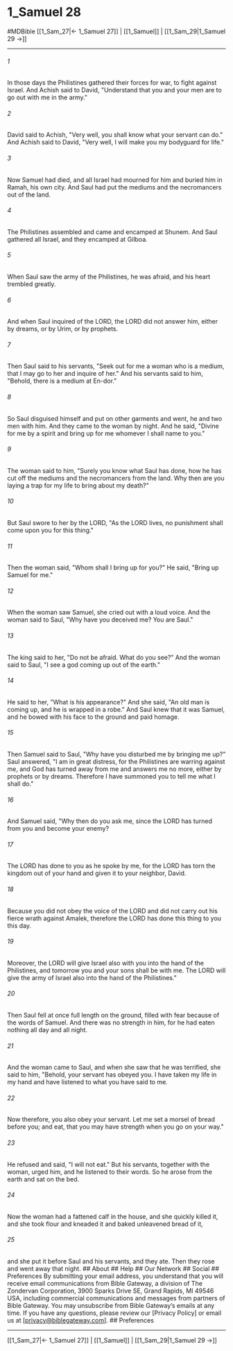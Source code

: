 # 1_Samuel 28
#MDBible
[[1_Sam_27|← 1_Samuel 27]] | [[1_Samuel]] | [[1_Sam_29|1_Samuel 29 →]]

***






###### 1 


In those days the Philistines gathered their forces for war, to fight against Israel. And Achish said to David, "Understand that you and your men are to go out with me in the army." 





###### 2 


David said to Achish, "Very well, you shall know what your servant can do." And Achish said to David, "Very well, I will make you my bodyguard for life." 





###### 3 


Now Samuel had died, and all Israel had mourned for him and buried him in Ramah, his own city. And Saul had put the mediums and the necromancers out of the land. 





###### 4 


The Philistines assembled and came and encamped at Shunem. And Saul gathered all Israel, and they encamped at Gilboa. 





###### 5 


When Saul saw the army of the Philistines, he was afraid, and his heart trembled greatly. 





###### 6 


And when Saul inquired of the LORD, the LORD did not answer him, either by dreams, or by Urim, or by prophets. 





###### 7 


Then Saul said to his servants, "Seek out for me a woman who is a medium, that I may go to her and inquire of her." And his servants said to him, "Behold, there is a medium at En-dor." 





###### 8 


So Saul disguised himself and put on other garments and went, he and two men with him. And they came to the woman by night. And he said, "Divine for me by a spirit and bring up for me whomever I shall name to you." 





###### 9 


The woman said to him, "Surely you know what Saul has done, how he has cut off the mediums and the necromancers from the land. Why then are you laying a trap for my life to bring about my death?" 





###### 10 


But Saul swore to her by the LORD, "As the LORD lives, no punishment shall come upon you for this thing." 





###### 11 


Then the woman said, "Whom shall I bring up for you?" He said, "Bring up Samuel for me." 





###### 12 


When the woman saw Samuel, she cried out with a loud voice. And the woman said to Saul, "Why have you deceived me? You are Saul." 





###### 13 


The king said to her, "Do not be afraid. What do you see?" And the woman said to Saul, "I see a god coming up out of the earth." 





###### 14 


He said to her, "What is his appearance?" And she said, "An old man is coming up, and he is wrapped in a robe." And Saul knew that it was Samuel, and he bowed with his face to the ground and paid homage. 





###### 15 


Then Samuel said to Saul, "Why have you disturbed me by bringing me up?" Saul answered, "I am in great distress, for the Philistines are warring against me, and God has turned away from me and answers me no more, either by prophets or by dreams. Therefore I have summoned you to tell me what I shall do." 





###### 16 


And Samuel said, "Why then do you ask me, since the LORD has turned from you and become your enemy? 





###### 17 


The LORD has done to you as he spoke by me, for the LORD has torn the kingdom out of your hand and given it to your neighbor, David. 





###### 18 


Because you did not obey the voice of the LORD and did not carry out his fierce wrath against Amalek, therefore the LORD has done this thing to you this day. 





###### 19 


Moreover, the LORD will give Israel also with you into the hand of the Philistines, and tomorrow you and your sons shall be with me. The LORD will give the army of Israel also into the hand of the Philistines." 





###### 20 


Then Saul fell at once full length on the ground, filled with fear because of the words of Samuel. And there was no strength in him, for he had eaten nothing all day and all night. 





###### 21 


And the woman came to Saul, and when she saw that he was terrified, she said to him, "Behold, your servant has obeyed you. I have taken my life in my hand and have listened to what you have said to me. 





###### 22 


Now therefore, you also obey your servant. Let me set a morsel of bread before you; and eat, that you may have strength when you go on your way." 





###### 23 


He refused and said, "I will not eat." But his servants, together with the woman, urged him, and he listened to their words. So he arose from the earth and sat on the bed. 





###### 24 


Now the woman had a fattened calf in the house, and she quickly killed it, and she took flour and kneaded it and baked unleavened bread of it, 





###### 25 


and she put it before Saul and his servants, and they ate. Then they rose and went away that night. ## About ## Help ## Our Network ## Social ## Preferences By submitting your email address, you understand that you will receive email communications from Bible Gateway, a division of The Zondervan Corporation, 3900 Sparks Drive SE, Grand Rapids, MI 49546 USA, including commercial communications and messages from partners of Bible Gateway. You may unsubscribe from Bible Gateway&rsquo;s emails at any time. If you have any questions, please review our [Privacy Policy] or email us at [privacy@biblegateway.com]. ## Preferences

***

[[1_Sam_27|← 1_Samuel 27]] | [[1_Samuel]] | [[1_Sam_29|1_Samuel 29 →]]
